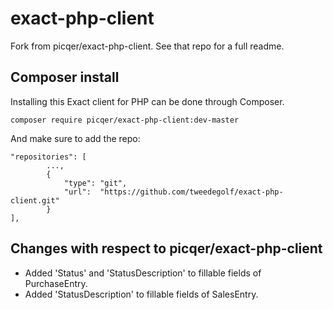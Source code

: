 # exact-php-client

Fork from picqer/exact-php-client. See that repo for a full readme.

## Composer install
Installing this Exact client for PHP can be done through Composer.

```
composer require picqer/exact-php-client:dev-master
```

And make sure to add the repo:

```
"repositories": [
		...,
		{
			"type": "git",
			"url":  "https://github.com/tweedegolf/exact-php-client.git"
		}
],
```

## Changes with respect to picqer/exact-php-client
+ Added 'Status' and 'StatusDescription' to fillable fields of PurchaseEntry.
+ Added 'StatusDescription' to fillable fields of SalesEntry.
